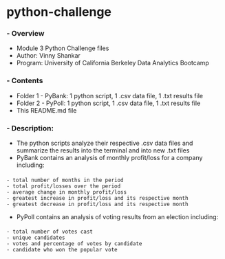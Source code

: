 # python-challenge

### - Overview
- Module 3 Python Challenge files
- Author: Vinny Shankar
- Program: University of California Berkeley Data Analytics Bootcamp
### - Contents
- Folder 1 - PyBank: 1 python script, 1 .csv data file, 1 .txt results file
- Folder 2 - PyPoll: 1 python script, 1 .csv data file, 1 .txt results file
- This README.md file
### - Description:
- The python scripts analyze their respective .csv data files and summarize the results into the terminal and into new .txt files
- PyBank contains an analysis of monthly profit/loss for a company including:
####
    - total number of months in the period
    - total profit/losses over the period
    - average change in monthly profit/loss
    - greatest increase in profit/loss and its respective month
    - greatest decrease in profit/loss and its respective month
- PyPoll contains an analysis of voting results from an election including:
####
    - total number of votes cast
    - unique candidates
    - votes and percentage of votes by candidate
    - candidate who won the popular vote